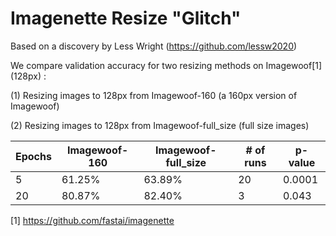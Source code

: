 # Imagenette Resize "Glitch"

Based on a discovery by Less Wright (https://github.com/lessw2020)


We compare validation accuracy for two resizing methods on Imagewoof[1]  (128px) :

(1) Resizing images to 128px from Imagewoof-160 (a 160px version of Imagewoof)

(2) Resizing images to 128px from Imagewoof-full_size (full size images)

| Epochs | Imagewoof-160 | Imagewoof-full_size | # of runs | p-value |
|---|---|---|---|---|
| 5 | 61.25% | 63.89% | 20 | 0.0001 |
| 20 | 80.87% | 82.40% | 3 | 0.043 |



[1] https://github.com/fastai/imagenette
